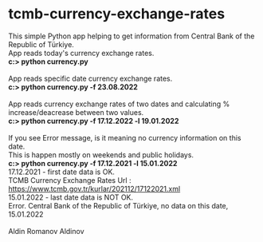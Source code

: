 # tcmb-currency-exchange-rates

This simple Python app helping to get information from Central Bank of the Republic of Türkiye. <br/> 
App reads today's currency exchange rates.  <br/>
 **c:\> python currency.py** <br/><br/>
App reads specific date currency exchange rates. <br/>
 **c:\> python currency.py -f 23.08.2022** <br/><br/> 
App reads currency exchange rates of two dates and calculating % increase/deacrease between two values.<br/>
 **c:\> python currency.py -f 17.12.2022 -l 19.01.2022** <br/></br>
If you see Error message, is it meaning no currency information on this date. <br/>
This is happen mostly on weekends and public holidays. <br/>
 **c:\> python currency.py -f 17.12.2021 -l 15.01.2022** <br/>
17.12.2021 - first date data is OK.  <br/> 
TCMB Currency Exchange Rates Url :  https://www.tcmb.gov.tr/kurlar/202112/17122021.xml  <br/>
15.01.2022 - last date data is NOT OK. <br/>
Error. Central Bank of the Republic of Türkiye, no data on this date, 15.01.2022  <br/><br/>
Aldin Romanov Aldinov <br /> 

